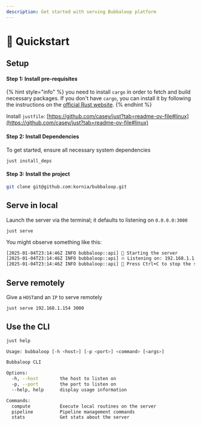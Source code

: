 ```yaml
---
description: Get started with serving Bubbaloop platform
---
```


# 🚀 Quickstart

## Setup

#### Step 1: Install pre-requisites

{% hint style="info" %}
you need to install `cargo` in order to fetch and build necessary packages. If you don't have `cargo`, you can install it by following the instructions on the [official Rust website](https://www.rust-lang.org/tools/install).
{% endhint %}

Install `justfile`: [https://github.com/casey/just?tab=readme-ov-file#linux](https://github.com/casey/just?tab=readme-ov-file#linux)

#### Step 2: Install Dependencies

To get started, ensure all necessary system dependencies

```
just install_deps
```

#### Step 3: Install the project

```bash
git clone git@github.com:kornia/bubbaloop.git
```

## Serve in local

Launch the server via the terminal; it defaults to listening on `0.0.0.0:3000`

```
just serve
```

You might observe something like this:

```bash
[2025-01-04T23:14:46Z INFO bubbaloop::api] 🚀 Starting the server
[2025-01-04T23:14:46Z INFO bubbaloop::api] 🔥 Listening on: 192.168.1.154:3000
[2025-01-04T23:14:46Z INFO bubbaloop::api] 🔧 Press Ctrl+C to stop the server
```

## Serve remotely

Give a `HOST`and an `IP` to serve remotely

```bash
just serve 192.168.1.154 3000
```

## Use the CLI

```bash
just help
```

```bash
Usage: bubbaloop [-h <host>] [-p <port>] <command> [<args>]

Bubbaloop CLI

Options:
  -h, --host        the host to listen on
  -p, --port        the port to listen on
  --help, help      display usage information

Commands:
  compute           Execute local routines on the server
  pipeline          Pipeline management commands
  stats             Get stats about the server
```
